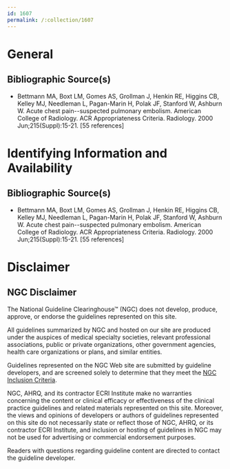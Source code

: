 ```yaml
---
id: 1607
permalink: /:collection/1607
---
```


# General

## Bibliographic Source(s)

- Bettmann MA, Boxt LM, Gomes AS, Grollman J, Henkin RE, Higgins CB, Kelley MJ, Needleman L, Pagan-Marin H, Polak JF, Stanford W, Ashburn W. Acute chest pain--suspected pulmonary embolism. American College of Radiology. ACR Appropriateness Criteria. Radiology. 2000 Jun;215(Suppl):15-21. [55 references]

# Identifying Information and Availability

## Bibliographic Source(s)

- Bettmann MA, Boxt LM, Gomes AS, Grollman J, Henkin RE, Higgins CB, Kelley MJ, Needleman L, Pagan-Marin H, Polak JF, Stanford W, Ashburn W. Acute chest pain--suspected pulmonary embolism. American College of Radiology. ACR Appropriateness Criteria. Radiology. 2000 Jun;215(Suppl):15-21. [55 references]

# Disclaimer

## NGC Disclaimer

The National Guideline Clearinghouse™ (NGC) does not develop, produce, approve, or endorse the guidelines represented on this site.

All guidelines summarized by NGC and hosted on our site are produced under the auspices of medical specialty societies, relevant professional associations, public or private organizations, other government agencies, health care organizations or plans, and similar entities.

Guidelines represented on the NGC Web site are submitted by guideline developers, and are screened solely to determine that they meet the [NGC Inclusion Criteria](/help-and-about/summaries/inclusion-criteria).

NGC, AHRQ, and its contractor ECRI Institute make no warranties concerning the content or clinical efficacy or effectiveness of the clinical practice guidelines and related materials represented on this site. Moreover, the views and opinions of developers or authors of guidelines represented on this site do not necessarily state or reflect those of NGC, AHRQ, or its contractor ECRI Institute, and inclusion or hosting of guidelines in NGC may not be used for advertising or commercial endorsement purposes.

Readers with questions regarding guideline content are directed to contact the guideline developer.

